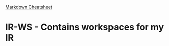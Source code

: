 [Markdown Cheatsheet](https://github.com/adam-p/markdown-here/wiki/Markdown-Cheatsheet)

IR-WS - Contains workspaces for my IR
=====================================
